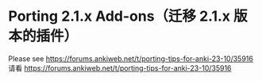 # Porting 2.1.x Add-ons（迁移 2.1.x 版本的插件）

Please see <https://forums.ankiweb.net/t/porting-tips-for-anki-23-10/35916><br>
请看 <https://forums.ankiweb.net/t/porting-tips-for-anki-23-10/35916>